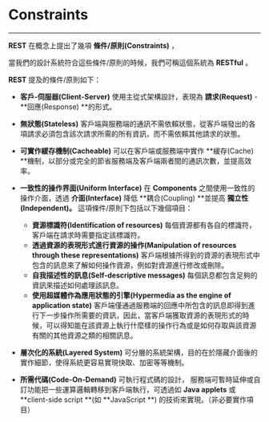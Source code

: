 # Constraints

---

**REST** 在概念上提出了幾項 **條件\/原則\(Constraints\)** ，

當我們的設計系統符合這些條件\/原則的時候，我們可稱這個系統為 **RESTful** 。

**REST** 提及的條件\/原則如下：

* **客戶-伺服器\(Client-Server\)**
  使用主從式架構設計，表現為 **請求\(Request\)** - **回應\(Response\) **的形式。

* **無狀態\(Stateless\)**
  客戶端與服務端的通訊不需依賴狀態，從客戶端發出的各項請求必須包含該次請求所需的所有資訊，而不需依賴其他請求的狀態。

* **可實作緩存機制\(Cacheable\)**
  可以在客戶端或服務端中實作 **緩存\(Cache\) **機制，以部分或完全的節省服務端及客戶端兩者間的通訊次數，並提高效率。

* **一致性的操作界面\(Uniform Interface\)**
  在 **Components** 之間使用一致性的操作介面，透過 **介面\(Interface\)** 降低 **耦合\(Coupling\) **並提高 **獨立性\(Independent\)。**
  這項條件\/原則下包括以下幾個項目：

  * **資源標識符\(Identification of resources\)**
    每個資源都有各自的標識符，客戶端在請求時需要指定該標識符。
  * **透過資源的表現形式進行資源的操作\(Manipulation of resources through these representations\)**
    客戶端根據所得到的資源的表現形式中包含的訊息來了解如何操作資源，例如對資源進行修改或刪除。
  * **自我描述性的訊息\(Self-descriptive messages\)**
    每個訊息都包含足夠的資訊來描述如何處理該訊息。
  * **使用超媒體作為應用狀態的引擎\(Hypermedia as the engine of application state\)**
    客戶端僅通過服務端的回應中所包含的訊息即得到進行下一步操作所需要的資訊，因此，當客戶端獲取資源的表現形式的時候，可以得知能在該資源上執行什麼樣的操作行為或是如何存取與該資源有關的其他資源之類的相關訊息。


* **層次化的系統\(Layered System\)**
  可分層的系統架構，目的在於隱藏介面後的實作細節，使得系統更容易實現快取、加密等等機制。

* **所需代碼\(Code-On-Demand\)**
  可執行程式碼的設計， 服務端可暫時延伸或自訂功能把一些運算邏輯轉移到客戶端執行，可透過如 **Java applets** 或 **client-side script **\(如 **JavaScript **\) 的技術來實現。（非必要實作項目）


